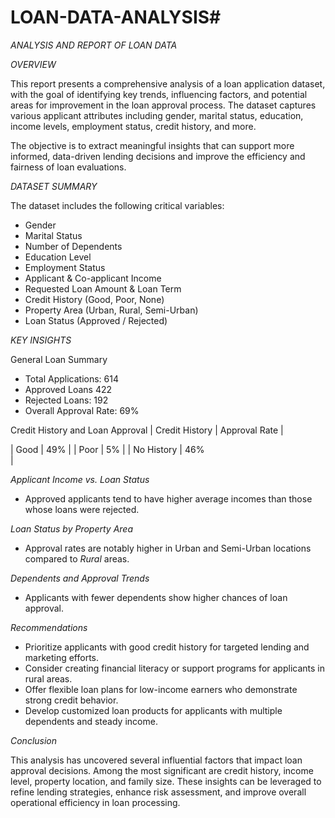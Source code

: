 # LOAN-DATA-ANALYSIS#

*ANALYSIS AND REPORT OF LOAN DATA*

*OVERVIEW*

This report presents a comprehensive analysis of a loan application dataset, with the goal of identifying key trends, influencing factors, and potential areas for improvement in the loan approval process. The dataset captures various applicant attributes including gender, marital status, education, income levels, employment status, credit history, and more.

The objective is to extract meaningful insights that can support more informed, data-driven lending decisions and improve the efficiency and fairness of loan evaluations.

*DATASET SUMMARY*

The dataset includes the following critical variables:
- Gender  
- Marital Status  
- Number of Dependents  
- Education Level  
- Employment Status  
- Applicant & Co-applicant Income  
- Requested Loan Amount & Loan Term  
- Credit History (Good, Poor, None)  
- Property Area (Urban, Rural, Semi-Urban)  
- Loan Status (Approved / Rejected)

*KEY INSIGHTS*

General Loan Summary
- Total Applications: 614  
- Approved Loans 422  
- Rejected Loans: 192  
- Overall Approval Rate: 69%

Credit History and Loan Approval
| Credit History | Approval Rate |

| Good           | 49%            |
| Poor           | 5%             |
| No History     | 46%            
|


*Applicant Income vs. Loan Status*
- Approved applicants tend to have higher average incomes than those whose loans were rejected.


*Loan Status by Property Area*

- Approval rates are notably higher in Urban and Semi-Urban locations compared to *Rural* areas.


*Dependents and Approval Trends*

- Applicants with fewer dependents show higher chances of loan approval.

*Recommendations*

- Prioritize applicants with good credit history for targeted lending and marketing efforts.
- Consider creating financial literacy or support programs for applicants in rural areas.
- Offer flexible loan plans for low-income earners who demonstrate strong credit behavior.
- Develop customized loan products for applicants with multiple dependents and steady income.


*Conclusion*

This analysis has uncovered several influential factors that impact loan approval decisions. Among the most significant are credit history, income level, property location, and family size. These insights can be leveraged to refine lending strategies, enhance risk assessment, and improve overall operational efficiency in loan processing.

